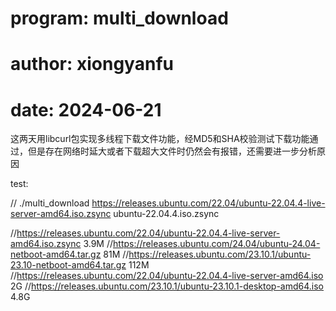 # program: multi_download
# author:  xiongyanfu
# date:    2024-06-21

这两天用libcurl包实现多线程下载文件功能，经MD5和SHA校验测试下载功能通过，但是存在网络时延大或者下载超大文件时仍然会有报错，还需要进一步分析原因


test: 

// ./multi_download  https://releases.ubuntu.com/22.04/ubuntu-22.04.4-live-server-amd64.iso.zsync  ubuntu-22.04.4.iso.zsync

//https://releases.ubuntu.com/22.04/ubuntu-22.04.4-live-server-amd64.iso.zsync  	  3.9M
//https://releases.ubuntu.com/24.04/ubuntu-24.04-netboot-amd64.tar.gz				        81M
//https://releases.ubuntu.com/23.10.1/ubuntu-23.10-netboot-amd64.tar.gz             112M
//https://releases.ubuntu.com/22.04/ubuntu-22.04.4-live-server-amd64.iso			      2G
//https://releases.ubuntu.com/23.10.1/ubuntu-23.10.1-desktop-amd64.iso              4.8G   



